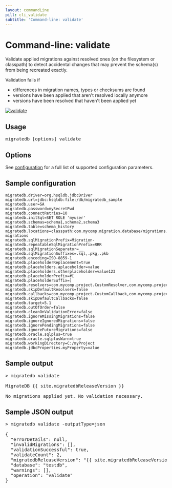 ```yaml
---
layout: commandLine
pill: cli_validate
subtitle: 'Command-line: validate'
---
```


# Command-line: validate

Validate applied migrations against resolved ones (on the filesystem or classpath)
to detect accidental changes that may prevent the schema(s) from being recreated exactly.

Validation fails if

- differences in migration names, types or checksums are found
- versions have been applied that aren't resolved locally anymore
- versions have been resolved that haven't been applied yet

<a href="/migratedb/documentation/command/validate"><img src="/migratedb/assets/balsamiq/command-validate.png" alt="validate"></a>

## Usage

<pre class="console">migratedb [options] validate</pre>

## Options

See [configuration](/migratedb/documentation/configuration/parameters) for a full list of supported configuration parameters.

## Sample configuration

```properties
migratedb.driver=org.hsqldb.jdbcDriver
migratedb.url=jdbc:hsqldb:file:/db/migratedb_sample
migratedb.user=SA
migratedb.password=mySecretPwd
migratedb.connectRetries=10
migratedb.initSql=SET ROLE 'myuser'
migratedb.schemas=schema1,schema2,schema3
migratedb.table=schema_history
migratedb.locations=classpath:com.mycomp.migration,database/migrations,filesystem:/sql-migrations
migratedb.sqlMigrationPrefix=Migration-
migratedb.repeatableSqlMigrationPrefix=RRR
migratedb.sqlMigrationSeparator=__
migratedb.sqlMigrationSuffixes=.sql,.pkg,.pkb
migratedb.encoding=ISO-8859-1
migratedb.placeholderReplacement=true
migratedb.placeholders.aplaceholder=value
migratedb.placeholders.otherplaceholder=value123
migratedb.placeholderPrefix=#[
migratedb.placeholderSuffix=]
migratedb.resolvers=com.mycomp.project.CustomResolver,com.mycomp.project.AnotherResolver
migratedb.skipDefaultResolvers=false
migratedb.callbacks=com.mycomp.project.CustomCallback,com.mycomp.project.AnotherCallback
migratedb.skipDefaultCallbacks=false
migratedb.target=5.1
migratedb.outOfOrder=false
migratedb.cleanOnValidationError=false
migratedb.ignoreMissingMigrations=false
migratedb.ignoreIgnoredMigrations=false
migratedb.ignorePendingMigrations=false
migratedb.ignoreFutureMigrations=false
migratedb.oracle.sqlplus=true
migratedb.oracle.sqlplusWarn=true
migratedb.workingDirectory=C:/myProject
migratedb.jdbcProperties.myProperty=value
```

## Sample output

<pre class="console">&gt; migratedb validate

MigrateDB {{ site.migratedbReleaseVersion }} 

No migrations applied yet. No validation necessary.</pre>

## Sample JSON output

<pre class="console">&gt; migratedb validate -outputType=json

{
  "errorDetails": null,
  "invalidMigrations": [],
  "validationSuccessful": true,
  "validateCount": 2,
  "migratedbReleaseVersion": "{{ site.migratedbReleaseVersion }}",
  "database": "testdb",
  "warnings": [],
  "operation": "validate"
}</pre>
